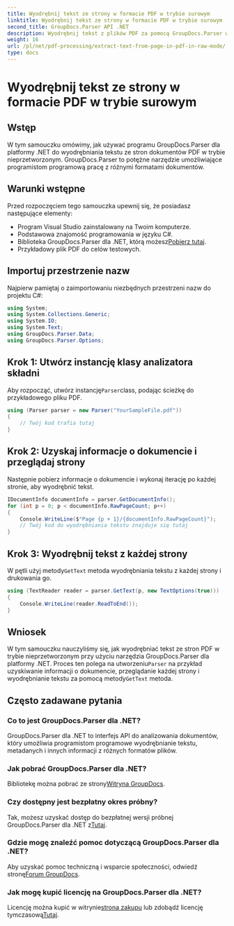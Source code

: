 ```yaml
---
title: Wyodrębnij tekst ze strony w formacie PDF w trybie surowym
linktitle: Wyodrębnij tekst ze strony w formacie PDF w trybie surowym
second_title: GroupDocs.Parser API .NET
description: Wyodrębnij tekst z plików PDF za pomocą GroupDocs.Parser w języku C#. Naucz się wydajnej ekstrakcji tekstu PDF dzięki tej potężnej bibliotece .NET.
weight: 16
url: /pl/net/pdf-processing/extract-text-from-page-in-pdf-in-raw-mode/
type: docs
---
```

# Wyodrębnij tekst ze strony w formacie PDF w trybie surowym

## Wstęp
W tym samouczku omówimy, jak używać programu GroupDocs.Parser dla platformy .NET do wyodrębniania tekstu ze stron dokumentów PDF w trybie nieprzetworzonym. GroupDocs.Parser to potężne narzędzie umożliwiające programistom programową pracę z różnymi formatami dokumentów.
## Warunki wstępne
Przed rozpoczęciem tego samouczka upewnij się, że posiadasz następujące elementy:
- Program Visual Studio zainstalowany na Twoim komputerze.
- Podstawowa znajomość programowania w języku C#.
- Biblioteka GroupDocs.Parser dla .NET, którą możesz[Pobierz tutaj](https://releases.groupdocs.com/parser/net/).
- Przykładowy plik PDF do celów testowych.

## Importuj przestrzenie nazw
Najpierw pamiętaj o zaimportowaniu niezbędnych przestrzeni nazw do projektu C#:
```csharp
using System;
using System.Collections.Generic;
using System.IO;
using System.Text;
using GroupDocs.Parser.Data;
using GroupDocs.Parser.Options;
```
## Krok 1: Utwórz instancję klasy analizatora składni
 Aby rozpocząć, utwórz instancję`Parser`class, podając ścieżkę do przykładowego pliku PDF.
```csharp
using (Parser parser = new Parser("YourSampleFile.pdf"))
{
    // Twój kod trafia tutaj
}
```
## Krok 2: Uzyskaj informacje o dokumencie i przeglądaj strony
Następnie pobierz informacje o dokumencie i wykonaj iterację po każdej stronie, aby wyodrębnić tekst.
```csharp
IDocumentInfo documentInfo = parser.GetDocumentInfo();
for (int p = 0; p < documentInfo.RawPageCount; p++)
{
    Console.WriteLine($"Page {p + 1}/{documentInfo.RawPageCount}");
    // Twój kod do wyodrębniania tekstu znajduje się tutaj
}
```
## Krok 3: Wyodrębnij tekst z każdej strony
 W pętli użyj metody`GetText` metoda wyodrębniania tekstu z każdej strony i drukowania go.
```csharp
using (TextReader reader = parser.GetText(p, new TextOptions(true)))
{
    Console.WriteLine(reader.ReadToEnd());
}
```

## Wniosek
 W tym samouczku nauczyliśmy się, jak wyodrębniać tekst ze stron PDF w trybie nieprzetworzonym przy użyciu narzędzia GroupDocs.Parser dla platformy .NET. Proces ten polega na utworzeniu`Parser` na przykład uzyskiwanie informacji o dokumencie, przeglądanie każdej strony i wyodrębnianie tekstu za pomocą metody`GetText` metoda.

## Często zadawane pytania
### Co to jest GroupDocs.Parser dla .NET?
GroupDocs.Parser dla .NET to interfejs API do analizowania dokumentów, który umożliwia programistom programowe wyodrębnianie tekstu, metadanych i innych informacji z różnych formatów plików.
### Jak pobrać GroupDocs.Parser dla .NET?
 Bibliotekę można pobrać ze strony[Witryna GroupDocs](https://releases.groupdocs.com/parser/net/).
### Czy dostępny jest bezpłatny okres próbny?
 Tak, możesz uzyskać dostęp do bezpłatnej wersji próbnej GroupDocs.Parser dla .NET z[Tutaj](https://releases.groupdocs.com/).
### Gdzie mogę znaleźć pomoc dotyczącą GroupDocs.Parser dla .NET?
 Aby uzyskać pomoc techniczną i wsparcie społeczności, odwiedź stronę[Forum GroupDocs](https://forum.groupdocs.com/c/parser/17).
### Jak mogę kupić licencję na GroupDocs.Parser dla .NET?
 Licencję można kupić w witrynie[strona zakupu](https://purchase.groupdocs.com/buy) lub zdobądź licencję tymczasową[Tutaj](https://purchase.groupdocs.com/temporary-license/).